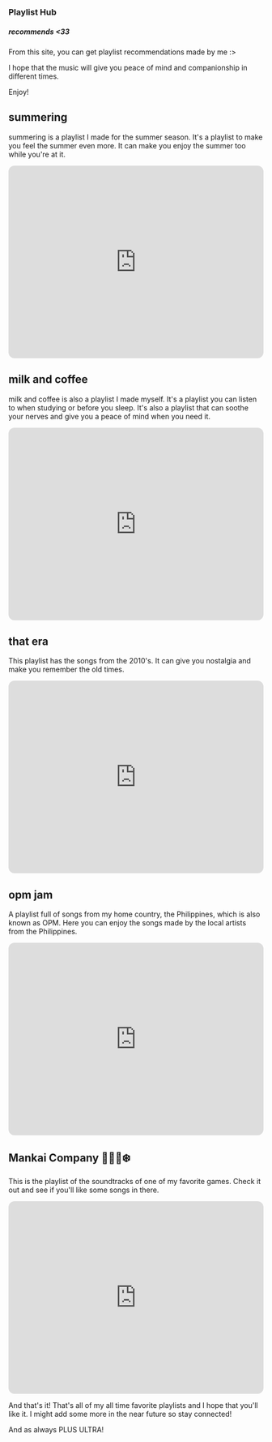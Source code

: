 
### Playlist Hub

##### recommends <33

From this site, you can get playlist recommendations made by me :>

I hope that the music will give you peace of mind and companionship in different times.

Enjoy!

## summering

summering is a playlist I made for the summer season. It's a playlist to make you feel the summer even more. It can make you enjoy the summer too while you're at it.

<iframe style="border-radius:12px" src="https://open.spotify.com/embed/playlist/2P3TOgw7wkmmrMw68bjdT1?utm_source=generator" width="100%" height="380" frameBorder="0" allowfullscreen="" allow="autoplay; clipboard-write; encrypted-media; fullscreen; picture-in-picture"></iframe>

## milk and coffee

milk and coffee is also a playlist I made myself. It's a playlist you can listen to when studying or before you sleep. It's also a playlist that can soothe your nerves and give you a peace of mind when you need it.

<iframe style="border-radius:12px" src="https://open.spotify.com/embed/playlist/6TjP2M5ORHYN1RtJ1l8puU?utm_source=generator" width="100%" height="380" frameBorder="0" allowfullscreen="" allow="autoplay; clipboard-write; encrypted-media; fullscreen; picture-in-picture"></iframe>

## that era

This playlist has the songs from the 2010's. It can give you nostalgia and make you remember the old times.

<iframe style="border-radius:12px" src="https://open.spotify.com/embed/playlist/1Q0OS8Ud9pXvxWsNRBYER3?utm_source=generator" width="100%" height="380" frameBorder="0" allowfullscreen="" allow="autoplay; clipboard-write; encrypted-media; fullscreen; picture-in-picture"></iframe>

## opm jam

A playlist full of songs from my home country, the Philippines, which is also known as OPM. Here you can enjoy the songs made by the local artists from the Philippines.

<iframe style="border-radius:12px" src="https://open.spotify.com/embed/playlist/4nLIR6JdW4dwfhvSv1CsuG?utm_source=generator" width="100%" height="380" frameBorder="0" allowfullscreen="" allow="autoplay; clipboard-write; encrypted-media; fullscreen; picture-in-picture"></iframe>

## Mankai Company 🌸🌻🍁❄️

This is the playlist of the soundtracks of one of my favorite games. Check it out and see if you'll like some songs in there.

<iframe style="border-radius:12px" src="https://open.spotify.com/embed/playlist/03hL6kxVYUEyHzo70CdboR?utm_source=generator" width="100%" height="380" frameBorder="0" allowfullscreen="" allow="autoplay; clipboard-write; encrypted-media; fullscreen; picture-in-picture"></iframe>

And that's it! That's all of my all time favorite playlists and I hope that you'll like it. I might add some more in the near future so stay connected!

And as always PLUS ULTRA!
